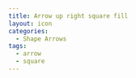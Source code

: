 ```yaml
---
title: Arrow up right square fill
layout: icon
categories:
  - Shape Arrows
tags:
  - arrow
  - square
---
```


